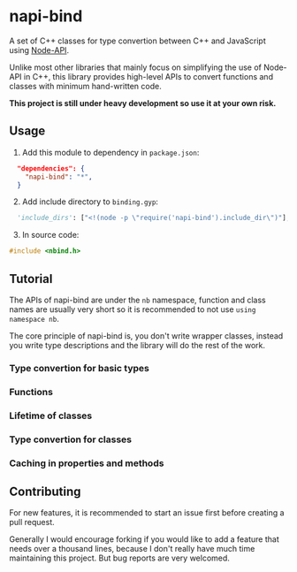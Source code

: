 # napi-bind

A set of C++ classes for type convertion between C++ and JavaScript using
[Node-API](https://nodejs.org/api/n-api.html).

Unlike most other libraries that mainly focus on simplifying the use of Node-API
in C++, this library provides high-level APIs to convert functions and classes
with minimum hand-written code.

__This project is still under heavy development so use it at your own risk.__

## Usage

1. Add this module to dependency in `package.json`:

```json
  "dependencies": {
    "napi-bind": "*",
  }
```

2. Add include directory to `binding.gyp`:

```python
  'include_dirs': ["<!(node -p \"require('napi-bind').include_dir\")"],
```

3. In source code:

```c
#include <nbind.h>
```

## Tutorial

The APIs of napi-bind are under the `nb` namespace, function and class names
are usually very short so it is recommended to not use `using namespace nb`.

The core principle of napi-bind is, you don't write wrapper classes, instead
you write type descriptions and the library will do the rest of the work.

### Type convertion for basic types

### Functions

### Lifetime of classes

### Type convertion for classes

### Caching in properties and methods

## Contributing

For new features, it is recommended to start an issue first before creating a
pull request.

Generally I would encourage forking if you would like to add a feature that
needs over a thousand lines, because I don't really have much time maintaining
this project. But bug reports are very welcomed.
